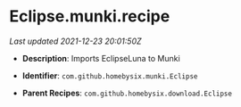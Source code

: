# Eclipse.munki.recipe

_Last updated 2021-12-23 20:01:50Z_

- **Description**: Imports EclipseLuna to Munki

- **Identifier**: `com.github.homebysix.munki.Eclipse`

- **Parent Recipes**: `com.github.homebysix.download.Eclipse`
